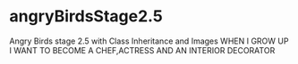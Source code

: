 # angryBirdsStage2.5
Angry Birds stage 2.5 with Class Inheritance and Images
WHEN I GROW UP I WANT TO BECOME A CHEF,ACTRESS AND AN INTERIOR DECORATOR